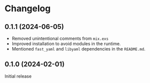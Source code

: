 # Changelog

## 0.1.1 (2024-06-05)

- Removed unintentional comments from `mix.exs`
- Improved installation to avoid modules in the runtime.
- Mentioned `fast_yaml` and `libyaml` dependencies in the `README.md`.

## 0.1.0 (2024-02-01)

Initial release
